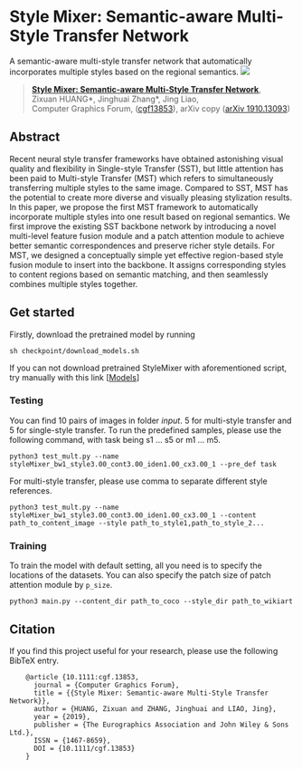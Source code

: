 # Style Mixer: Semantic-aware Multi-Style Transfer Network
A semantic-aware multi-style transfer network that automatically incorporates multiple styles based on the regional semantics.
![](teaser1.png)
> [**Style Mixer: Semantic-aware Multi-Style Transfer Network**](http://arxiv.org/abs/1904.07850),            
> Zixuan HUANG*, Jinghuai Zhang*, Jing Liao,    
> Computer Graphics Forum, ([cgf13853](https://diglib.eg.org/handle/10.1111/cgf13853)),
> arXiv copy ([arXiv 1910.13093](https://arxiv.org/abs/1910.13093))


## Abstract

Recent neural style transfer frameworks have obtained astonishing visual quality and flexibility in Single-style Transfer (SST), but little attention has been paid to Multi-style Transfer (MST) which refers to simultaneously transferring multiple styles to the same image. Compared to SST, MST has the potential to create more diverse and visually pleasing stylization results. In this paper, we propose the first MST framework to automatically incorporate multiple styles into one result based on regional semantics. We first improve the existing SST backbone network by introducing a novel multi-level feature fusion module and a patch attention module to achieve better semantic correspondences and preserve richer style details. For MST, we designed a conceptually simple yet effective region-based style fusion module to insert into the backbone. It assigns corresponding styles to
content regions based on semantic matching, and then seamlessly combines multiple styles together.

## Get started
Firstly, download the pretrained model by running
~~~
sh checkpoint/download_models.sh
~~~

If you can not download pretrained StyleMixer with aforementioned script, try manually with this link [[Models](https://drive.google.com/drive/folders/1kHhw-sJHuMgaJNotTD9Wxm37epmcbcxD?usp=sharing)]

### Testing
You can find 10 pairs of images in folder *input*. 5 for multi-style transfer and 5 for single-style transfer. To run the predefined samples, please use the following command, with task being s1 ... s5 or m1 ... m5. 
~~~
python3 test_mult.py --name styleMixer_bw1_style3.00_cont3.00_iden1.00_cx3.00_1 --pre_def task
~~~
 For multi-style transfer, please use comma to separate different style references.
~~~
python3 test_mult.py --name styleMixer_bw1_style3.00_cont3.00_iden1.00_cx3.00_1 --content path_to_content_image --style path_to_style1,path_to_style_2...
~~~

### Training
To train the model with default setting, all you need is to specify the locations of the datasets. You can also specify the patch size of patch attention module by `p_size`.
~~~
python3 main.py --content_dir path_to_coco --style_dir path_to_wikiart
~~~
## Citation
If you find this project useful for your research, please use the following BibTeX entry.
```
    @article {10.1111:cgf.13853,
      journal = {Computer Graphics Forum},
      title = {{Style Mixer: Semantic-aware Multi-Style Transfer Network}},
      author = {HUANG, Zixuan and ZHANG, Jinghuai and LIAO, Jing},
      year = {2019},
      publisher = {The Eurographics Association and John Wiley & Sons Ltd.},
      ISSN = {1467-8659},
      DOI = {10.1111/cgf.13853}
    }
```
